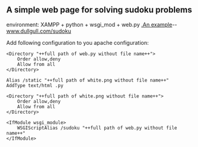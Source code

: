 A simple web page for solving sudoku problems 
---------------------------------------------

environment: XAMPP + python + wsgi_mod + web.py
[.An example](http://www.dullgull.com/sudoku)--www.dullgull.com/sudoku

Add following configuration to you apache configuration:

    <Directory "++full path of web.py without file name++">       
        Order allow,deny   
        Allow from all 
    </Directory> 

    Alias /static "++full path of white.png without file name++" 
    AddType text/html .py

    <Directory "++full path of white.png without file name++">
        Order allow,deny   
        Allow from all 
    </Directory>

    <IfModule wsgi_module>   
        WSGIScriptAlias /sudoku "++full path of web.py without file name++"   
    </IfModule> 
